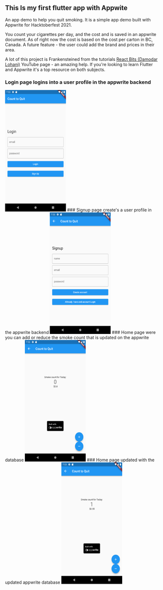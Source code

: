 ## This Is my first flutter app with Appwite
An app demo to help you quit smoking. 
It is a simple app demo built with Appwrite for Hacktoberfest 2021.

You count your cigarettes per day, and the cost and is saved in an appwrite document.
As of right now the cost is based on the cost per carton in BC, Canada. A future feature - the user could add the brand and prices in their area.

A lot of this project is Frankensteined from the tutorials [React Bits (Damodar Lohani)](https://www.youtube.com/c/ReactBits) YouTube page - an amazing help. If you're looking to 
learn Flutter and Appwrite it's a top resource on both subjects.


### Login page logins into a user profile in the appwrite backend

<img src="./images/Login.png" width="200" height="400" />
### Signup page create's a user profile in the appwrite backend

<img src="./images/Signup.png" width="200" height="400" />
### Home page were you can add or reduce the smoke count that is updated on the appwrite database

<img src="./images/home_clear.png" width="200" height="400" />
### Home page updated with the updated appwrite database

<img src="./images/home_addSmoke.png" width="200" height="400" />
